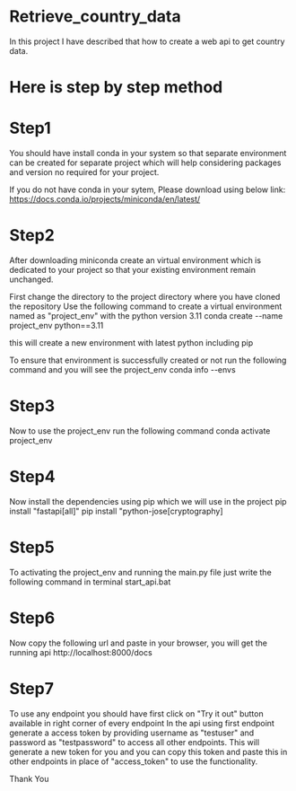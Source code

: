 # Retrieve_country_data
In this project I have described that how to create a web api to get country data.

# Here is step by step method

# Step1
You should have install conda in your system so that separate environment can be created for separate project which will help considering packages and version no required for your project.

If you do not have conda in your sytem, Please download using below link:
https://docs.conda.io/projects/miniconda/en/latest/

# Step2
After downloading miniconda create an virtual environment which is dedicated to your project so that your existing environment remain unchanged.

First change the directory to the project directory where you have cloned the repository
Use the following command to create a virtual environment named as "project_env" with the python version 3.11
conda create --name project_env python==3.11

this will create a new environment with latest python including pip

To ensure that environment is successfully created or not run the following command and you will see the project_env 
conda info --envs

# Step3
Now to use the project_env run the following command
  conda activate project_env

# Step4
Now install the dependencies using pip which we will use in the project
pip install "fastapi[all]"
pip install "python-jose[cryptography]

# Step5
To activating the project_env and running the main.py file just write the following command in terminal
start_api.bat

# Step6
Now copy the following url and paste in your browser, you will get the running api
http://localhost:8000/docs

# Step7
To use any endpoint you should have first click on "Try it out" button available in right corner of every endpoint
In the api using first endpoint generate a access token by providing username as "testuser" and password as "testpassword" to access all other endpoints.
This will generate a new token for you and you can copy this token and paste this in other endpoints in place of "access_token" to use the functionality.

Thank You

